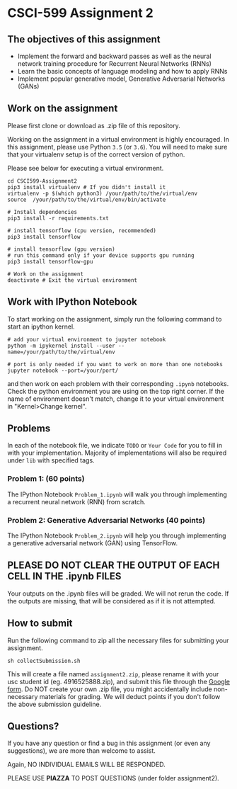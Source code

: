 # CSCI-599 Assignment 2

## The objectives of this assignment
* Implement the forward and backward passes as well as the neural network training procedure for Recurrent Neural Networks (RNNs)
* Learn the basic concepts of language modeling and how to apply RNNs
* Implement popular generative model, Generative Adversarial Networks (GANs)

## Work on the assignment
Please first clone or download as .zip file of this repository.

Working on the assignment in a virtual environment is highly encouraged.
In this assignment, please use Python `3.5` (or `3.6`).
You will need to make sure that your virtualenv setup is of the correct version of python.

Please see below for executing a virtual environment.
```shell
cd CSCI599-Assignment2
pip3 install virtualenv # If you didn't install it
virtualenv -p $(which python3) /your/path/to/the/virtual/env
source  /your/path/to/the/virtual/env/bin/activate

# Install dependencies
pip3 install -r requirements.txt

# install tensorflow (cpu version, recommended)
pip3 install tensorflow

# install tensorflow (gpu version)
# run this command only if your device supports gpu running
pip3 install tensorflow-gpu

# Work on the assignment
deactivate # Exit the virtual environment
```

## Work with IPython Notebook
To start working on the assignment, simply run the following command to start an ipython kernel.
```shell
# add your virtual environment to jupyter notebook
python -m ipykernel install --user --name=/your/path/to/the/virtual/env

# port is only needed if you want to work on more than one notebooks
jupyter notebook --port=/your/port/

```
and then work on each problem with their corresponding `.ipynb` notebooks.
Check the python environment you are using on the top right corner.
If the name of environment doesn't match, change it to your virtual environment in "Kernel>Change kernel".

## Problems
In each of the notebook file, we indicate `TODO` or `Your Code` for you to fill in with your implementation.
Majority of implementations will also be required under `lib` with specified tags.

### Problem 1:  (60 points)
The IPython Notebook `Problem_1.ipynb` will walk you through implementing a recurrent neural network (RNN) from scratch.

### Problem 2: Generative Adversarial Networks  (40 points)
The IPython Notebook `Problem_2.ipynb` will help you through implementing a generative adversarial network (GAN) using TensorFlow.

## PLEASE DO NOT CLEAR THE OUTPUT OF EACH CELL IN THE .ipynb FILES
Your outputs on the .ipynb files will be graded. We will not rerun the code. If the outputs are missing, that will be considered as if it is not attempted.

## How to submit

Run the following command to zip all the necessary files for submitting your assignment.

```shell
sh collectSubmission.sh
```

This will create a file named `assignment2.zip`, please rename it with your usc student id (eg. 4916525888.zip), and submit this file through the [Google form](https://goo.gl/forms/ZnGEMcsW9yULARju2).
Do NOT create your own .zip file, you might accidentally include non-necessary
materials for grading. We will deduct points if you don't follow the above
submission guideline.

## Questions?
If you have any question or find a bug in this assignment (or even any suggestions), we are
more than welcome to assist.

Again, NO INDIVIDUAL EMAILS WILL BE RESPONDED.

PLEASE USE **PIAZZA** TO POST QUESTIONS (under folder assignment2).

